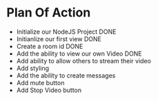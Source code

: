 # Plan Of Action

- Initialize our NodeJS Project DONE
- Initianlize our first view DONE
- Create a room id DONE
- Add the ability to view our own Video DONE
- Add ability to allow others to  stream their video
- Add styling
- Add the ability to create messages
- Add mute button
- Add Stop Video button 